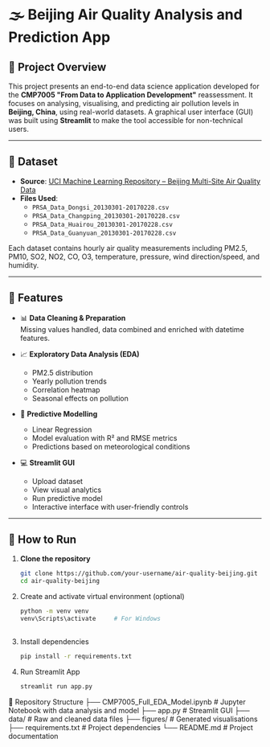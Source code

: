 # 🌫️ Beijing Air Quality Analysis and Prediction App

## 📌 Project Overview

This project presents an end-to-end data science application developed for the **CMP7005 "From Data to Application Development"** reassessment. It focuses on analysing, visualising, and predicting air pollution levels in **Beijing, China**, using real-world datasets. A graphical user interface (GUI) was built using **Streamlit** to make the tool accessible for non-technical users.

---

## 📁 Dataset

- **Source**: [UCI Machine Learning Repository – Beijing Multi-Site Air Quality Data](https://archive.ics.uci.edu/dataset/501/beijing+multi+site+air+quality+data)
- **Files Used**:  
  - `PRSA_Data_Dongsi_20130301-20170228.csv`  
  - `PRSA_Data_Changping_20130301-20170228.csv`  
  - `PRSA_Data_Huairou_20130301-20170228.csv`  
  - `PRSA_Data_Guanyuan_20130301-20170228.csv`  

Each dataset contains hourly air quality measurements including PM2.5, PM10, SO2, NO2, CO, O3, temperature, pressure, wind direction/speed, and humidity.

---

## 🔧 Features

- 📊 **Data Cleaning & Preparation**  
  Missing values handled, data combined and enriched with datetime features.

- 📈 **Exploratory Data Analysis (EDA)**  
  - PM2.5 distribution  
  - Yearly pollution trends  
  - Correlation heatmap  
  - Seasonal effects on pollution

- 🤖 **Predictive Modelling**  
  - Linear Regression  
  - Model evaluation with R² and RMSE metrics  
  - Predictions based on meteorological conditions

- 💻 **Streamlit GUI**  
  - Upload dataset  
  - View visual analytics  
  - Run predictive model  
  - Interactive interface with user-friendly controls

---

## 🚀 How to Run

1. **Clone the repository**
   ```bash
   git clone https://github.com/your-username/air-quality-beijing.git
   cd air-quality-beijing
   ```
2. Create and activate virtual environment (optional)
   ```bash
   python -m venv venv
   venv\Scripts\activate     # For Windows
  
3. Install dependencies
   ```bash
   pip install -r requirements.txt
4. Run Streamlit App
   ```bash
   streamlit run app.py
📂 Repository Structure
├── CMP7005_Full_EDA_Model.ipynb     # Jupyter Notebook with data analysis and model
├── app.py                           # Streamlit GUI
├── data/                            # Raw and cleaned data files
├── figures/                         # Generated visualisations
├── requirements.txt                 # Project dependencies
└── README.md                        # Project documentation

